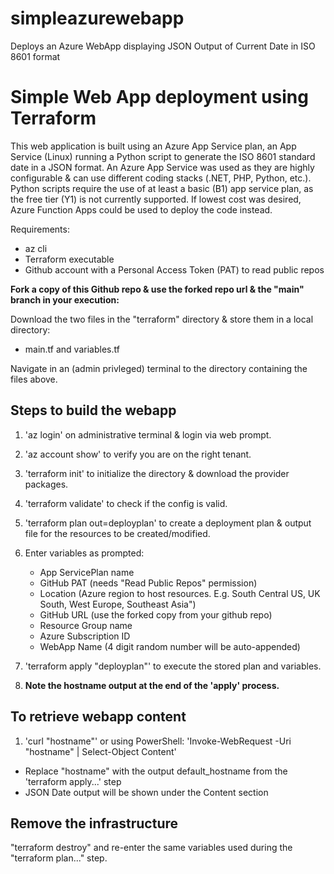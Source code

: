 # simpleazurewebapp
Deploys an Azure WebApp displaying JSON Output of Current Date in ISO 8601 format

Simple Web App deployment using Terraform
=========================================
This web application is built using an Azure App Service plan, an App Service (Linux) running a Python script to generate the ISO 8601 standard date in a JSON format. An Azure App Service was used as they are highly configurable & can use different coding stacks (.NET, PHP, Python, etc.). Python scripts require the use of at least a basic (B1) app service plan, as the free tier (Y1) is not currently supported. If lowest cost was desired, Azure Function Apps could be used to deploy the code instead.


Requirements:
- az cli 
- Terraform executable
- Github account with a Personal Access Token (PAT) to read public repos

**Fork a copy of this Github repo & use the forked repo url & the "main" branch in your execution:**

Download the two files in the "terraform" directory & store them in a local directory:
- main.tf and variables.tf
 
Navigate in an (admin privleged) terminal to the directory containing the files above.

Steps to build the webapp
-------------------------
1. 'az login' on administrative terminal & login via web prompt.
2. 'az account show' to verify you are on the right tenant.
3. 'terraform init' to initialize the directory & download the provider packages.
4. 'terraform validate' to check if the config is valid.

5. 'terraform plan out=deployplan' to create a deployment plan & output file for the resources to be created/modified. 
6. Enter variables as prompted:
	- App ServicePlan name 
	- GitHub PAT (needs "Read Public Repos" permission)
	- Location (Azure region to host resources. E.g. South Central US, UK South, West Europe, Southeast Asia")
	- GitHub URL (use the forked copy from your github repo)
	- Resource Group name
	- Azure Subscription ID
	- WebApp Name (4 digit random number will be auto-appended)

6. 'terraform apply "deployplan"' to execute the stored plan and variables. 
7. **Note the hostname output at the end of the 'apply' process.**

To retrieve webapp content
--------------------------
1. 'curl "hostname"' or using PowerShell: 'Invoke-WebRequest -Uri "hostname" | Select-Object Content'
- 	Replace "hostname" with the output default_hostname from the 'terraform apply...' step
-	JSON Date output will be shown under the Content section

Remove the infrastructure
-------------------------
"terraform destroy" and re-enter the same variables used during the "terraform plan..." step.
